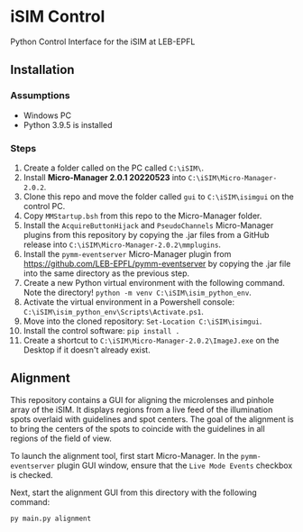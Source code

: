 # iSIM Control

Python Control Interface for the iSIM at LEB-EPFL

## Installation

### Assumptions

- Windows PC
- Python 3.9.5 is installed

### Steps

1. Create a folder called on the PC called `C:\iSIM\`.
1. Install **Micro-Manager 2.0.1 20220523** into `C:\iSIM\Micro-Manager-2.0.2`.
1. Clone this repo and move the folder called `gui` to `C:\iSIM\isimgui` on the control PC.
1. Copy `MMStartup.bsh` from this repo to the Micro-Manager folder.
1. Install the `AcquireButtonHijack` and `PseudoChannels` Micro-Manager plugins from this repository by copying the .jar files from a GitHub release into `C:\iSIM\Micro-Manager-2.0.2\mmplugins`.
1. Install the `pymm-eventserver` Micro-Manager plugin from https://github.com/LEB-EPFL/pymm-eventserver by copying the .jar file into the same directory as the previous step.
1. Create a new Python virtual environment with the following command. Note the directory! `python -m venv C:\iSIM\isim_python_env`.
1. Activate the virtual environment in a Powershell console: `C:\iSIM\isim_python_env\Scripts\Activate.ps1`.
1. Move into the cloned repository: `Set-Location C:\iSIM\isimgui`.
1. Install the control software: `pip install .`
1. Create a shortcut to `C:\iSIM\Micro-Manager-2.0.2\ImageJ.exe` on the Desktop if it doesn't already exist.

## Alignment

This repository contains a GUI for aligning the microlenses and pinhole array of the iSIM. It displays regions from a live feed of the illumination spots overlaid with guidelines and spot centers. The goal of the alignment is to bring the centers of the spots to coincide with the guidelines in all regions of the field of view.

To launch the alignment tool, first start Micro-Manager. In the `pymm-eventserver` plugin GUI window, ensure that the `Live Mode Events` checkbox is checked.

Next, start the alignment GUI from this directory with the following command:

```console
py main.py alignment
```
